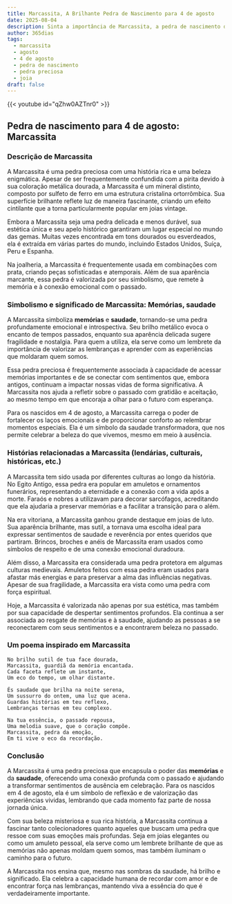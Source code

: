 ```yaml
---
title: Marcassita, A Brilhante Pedra de Nascimento para 4 de agosto
date: 2025-08-04
description: Sinta a importância de Marcassita, a pedra de nascimento de 4 de agosto que simboliza Memórias, saudade. Deixe que sua beleza e significado iluminem seu dia.
author: 365dias
tags:
  - marcassita
  - agosto
  - 4 de agosto
  - pedra de nascimento
  - pedra preciosa
  - joia
draft: false
---
```


{{< youtube id="qZhw0AZTnr0" >}}

## Pedra de nascimento para 4 de agosto: Marcassita

### Descrição de Marcassita

A Marcassita é uma pedra preciosa com uma história rica e uma beleza enigmática. Apesar de ser frequentemente confundida com a pirita devido à sua coloração metálica dourada, a Marcassita é um mineral distinto, composto por sulfeto de ferro em uma estrutura cristalina ortorrômbica. Sua superfície brilhante reflete luz de maneira fascinante, criando um efeito cintilante que a torna particularmente popular em joias vintage.

Embora a Marcassita seja uma pedra delicada e menos durável, sua estética única e seu apelo histórico garantiram um lugar especial no mundo das gemas. Muitas vezes encontrada em tons dourados ou esverdeados, ela é extraída em várias partes do mundo, incluindo Estados Unidos, Suíça, Peru e Espanha.

Na joalheria, a Marcassita é frequentemente usada em combinações com prata, criando peças sofisticadas e atemporais. Além de sua aparência marcante, essa pedra é valorizada por seu simbolismo, que remete à memória e à conexão emocional com o passado.

### Simbolismo e significado de Marcassita: Memórias, saudade

A Marcassita simboliza **memórias** e **saudade**, tornando-se uma pedra profundamente emocional e introspectiva. Seu brilho metálico evoca o encanto de tempos passados, enquanto sua aparência delicada sugere fragilidade e nostalgia. Para quem a utiliza, ela serve como um lembrete da importância de valorizar as lembranças e aprender com as experiências que moldaram quem somos.

Essa pedra preciosa é frequentemente associada à capacidade de acessar memórias importantes e de se conectar com sentimentos que, embora antigos, continuam a impactar nossas vidas de forma significativa. A Marcassita nos ajuda a refletir sobre o passado com gratidão e aceitação, ao mesmo tempo em que encoraja a olhar para o futuro com esperança.

Para os nascidos em 4 de agosto, a Marcassita carrega o poder de fortalecer os laços emocionais e de proporcionar conforto ao relembrar momentos especiais. Ela é um símbolo da saudade transformadora, que nos permite celebrar a beleza do que vivemos, mesmo em meio à ausência.

### Histórias relacionadas a Marcassita (lendárias, culturais, históricas, etc.)

A Marcassita tem sido usada por diferentes culturas ao longo da história. No Egito Antigo, essa pedra era popular em amuletos e ornamentos funerários, representando a eternidade e a conexão com a vida após a morte. Faraós e nobres a utilizavam para decorar sarcófagos, acreditando que ela ajudaria a preservar memórias e a facilitar a transição para o além.

Na era vitoriana, a Marcassita ganhou grande destaque em joias de luto. Sua aparência brilhante, mas sutil, a tornava uma escolha ideal para expressar sentimentos de saudade e reverência por entes queridos que partiram. Brincos, broches e anéis de Marcassita eram usados como símbolos de respeito e de uma conexão emocional duradoura.

Além disso, a Marcassita era considerada uma pedra protetora em algumas culturas medievais. Amuletos feitos com essa pedra eram usados para afastar más energias e para preservar a alma das influências negativas. Apesar de sua fragilidade, a Marcassita era vista como uma pedra com força espiritual.

Hoje, a Marcassita é valorizada não apenas por sua estética, mas também por sua capacidade de despertar sentimentos profundos. Ela continua a ser associada ao resgate de memórias e à saudade, ajudando as pessoas a se reconectarem com seus sentimentos e a encontrarem beleza no passado.

### Um poema inspirado em Marcassita

```
No brilho sutil de tua face dourada,  
Marcassita, guardiã da memória encantada.  
Cada faceta reflete um instante,  
Um eco do tempo, um olhar distante.  

És saudade que brilha na noite serena,  
Um sussurro do ontem, uma luz que acena.  
Guardas histórias em teu reflexo,  
Lembranças ternas em teu complexo.  

Na tua essência, o passado repousa,  
Uma melodia suave, que o coração compõe.  
Marcassita, pedra da emoção,  
Em ti vive o eco da recordação.
```

### Conclusão

A Marcassita é uma pedra preciosa que encapsula o poder das **memórias** e da **saudade**, oferecendo uma conexão profunda com o passado e ajudando a transformar sentimentos de ausência em celebração. Para os nascidos em 4 de agosto, ela é um símbolo de reflexão e de valorização das experiências vividas, lembrando que cada momento faz parte de nossa jornada única.

Com sua beleza misteriosa e sua rica história, a Marcassita continua a fascinar tanto colecionadores quanto aqueles que buscam uma pedra que ressoe com suas emoções mais profundas. Seja em joias elegantes ou como um amuleto pessoal, ela serve como um lembrete brilhante de que as memórias não apenas moldam quem somos, mas também iluminam o caminho para o futuro.

A Marcassita nos ensina que, mesmo nas sombras da saudade, há brilho e significado. Ela celebra a capacidade humana de recordar com amor e de encontrar força nas lembranças, mantendo viva a essência do que é verdadeiramente importante.